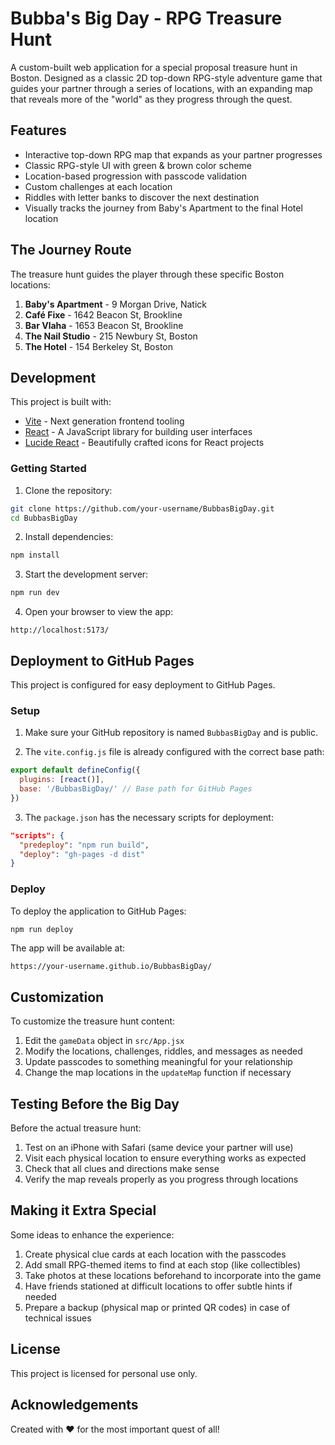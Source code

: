 # Bubba's Big Day - RPG Treasure Hunt

A custom-built web application for a special proposal treasure hunt in Boston. Designed as a classic 2D top-down RPG-style adventure game that guides your partner through a series of locations, with an expanding map that reveals more of the "world" as they progress through the quest.

## Features

- Interactive top-down RPG map that expands as your partner progresses
- Classic RPG-style UI with green & brown color scheme
- Location-based progression with passcode validation
- Custom challenges at each location
- Riddles with letter banks to discover the next destination
- Visually tracks the journey from Baby's Apartment to the final Hotel location

## The Journey Route

The treasure hunt guides the player through these specific Boston locations:
1. **Baby's Apartment** - 9 Morgan Drive, Natick
2. **Café Fixe** - 1642 Beacon St, Brookline
3. **Bar Vlaha** - 1653 Beacon St, Brookline
4. **The Nail Studio** - 215 Newbury St, Boston
5. **The Hotel** - 154 Berkeley St, Boston

## Development

This project is built with:
- [Vite](https://vitejs.dev/) - Next generation frontend tooling
- [React](https://reactjs.org/) - A JavaScript library for building user interfaces
- [Lucide React](https://lucide.dev/guide/packages/lucide-react) - Beautifully crafted icons for React projects

### Getting Started

1. Clone the repository:
```bash
git clone https://github.com/your-username/BubbasBigDay.git
cd BubbasBigDay
```

2. Install dependencies:
```bash
npm install
```

3. Start the development server:
```bash
npm run dev
```

4. Open your browser to view the app:
```
http://localhost:5173/
```

## Deployment to GitHub Pages

This project is configured for easy deployment to GitHub Pages.

### Setup

1. Make sure your GitHub repository is named `BubbasBigDay` and is public.

2. The `vite.config.js` file is already configured with the correct base path:
```javascript
export default defineConfig({
  plugins: [react()],
  base: '/BubbasBigDay/' // Base path for GitHub Pages
})
```

3. The `package.json` has the necessary scripts for deployment:
```json
"scripts": {
  "predeploy": "npm run build",
  "deploy": "gh-pages -d dist"
}
```

### Deploy

To deploy the application to GitHub Pages:

```bash
npm run deploy
```

The app will be available at:
```
https://your-username.github.io/BubbasBigDay/
```

## Customization

To customize the treasure hunt content:

1. Edit the `gameData` object in `src/App.jsx`
2. Modify the locations, challenges, riddles, and messages as needed
3. Update passcodes to something meaningful for your relationship
4. Change the map locations in the `updateMap` function if necessary

## Testing Before the Big Day

Before the actual treasure hunt:

1. Test on an iPhone with Safari (same device your partner will use)
2. Visit each physical location to ensure everything works as expected
3. Check that all clues and directions make sense
4. Verify the map reveals properly as you progress through locations

## Making it Extra Special

Some ideas to enhance the experience:

1. Create physical clue cards at each location with the passcodes
2. Add small RPG-themed items to find at each stop (like collectibles)
3. Take photos at these locations beforehand to incorporate into the game
4. Have friends stationed at difficult locations to offer subtle hints if needed
5. Prepare a backup (physical map or printed QR codes) in case of technical issues

## License

This project is licensed for personal use only.

## Acknowledgements

Created with ❤️ for the most important quest of all!